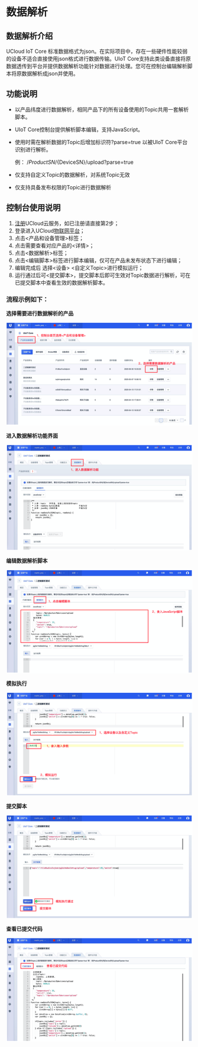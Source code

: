 # 数据解析

## 数据解析介绍

UCloud IoT Core 标准数据格式为json。在实际项目中，存在一些硬件性能较弱的设备不适合直接使用json格式进行数据传输。UIoT Core支持此类设备直接将原数据透传到平台并提供数据解析功能针对数据进行处理。您可在控制台编辑解析脚本将原数据解析成json并使用。




## 功能说明

- 以产品纬度进行数据解析，相同产品下的所有设备使用的Topic共用一套解析脚本。

- UIoT Core控制台提供解析脚本编辑，支持JavaScript。

- 使用时需在解析数据的Topic后增加标识符?parse=true 以被UIoT Core平台识别进行解析。

  例： /${ProductSN}/${DeviceSN}/upload?parse=true

- 仅支持自定义Topic的数据解析，对系统Topic无效

- 仅支持具备发布权限的Topic进行数据解析



## 控制台使用说明

1. [注册](https://passport.ucloud.cn/#register)UCloud云服务，如已注册请直接第2步；
2. 登录进入UCloud[物联网平台](https://console.ucloud.cn/uiot)；
3. 点击<产品和设备管理>标签；
4. 点击需要查看对应产品的<详情>；
5. 点击<数据解析>标签；
6. 点击<编辑脚本>标签进行脚本编辑，仅可在产品未发布状态下进行编辑；
7. 编辑完成后 选择<设备> <自定义Topic>进行模拟运行；
8. 运行通过后可<提交脚本>，提交脚本后即可生效对Topic数据进行解析，可在已提交脚本中查看生效的数据解析脚本。



### 流程示例如下：

**选择需要进行数据解析的产品**

![删除文件](../images/数据解析-1.png)



**进入数据解析功能界面**

![删除文件](../images/数据解析-2.png)



**编辑数据解析脚本**

![删除文件](../images/数据解析-3.png)



**模拟执行**

![删除文件](../images/数据解析-4.png)



**提交脚本**

![删除文件](../images/数据解析-5.png)



**查看已提交代码**

![删除文件](../images/数据解析-6.png)

